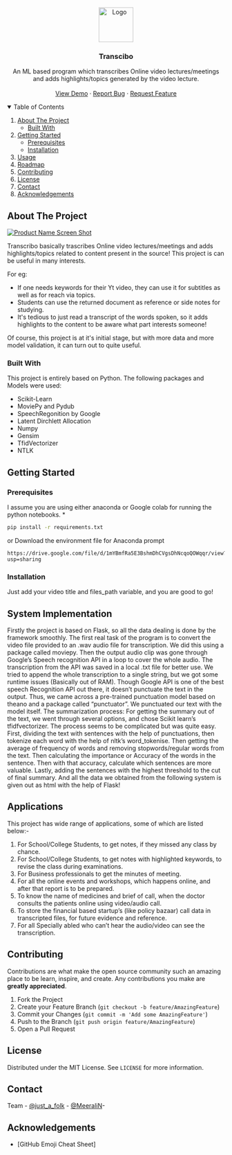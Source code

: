 <!--
*** Thanks for checking out the Best-README-Template. If you have a suggestion
*** that would make this better, please fork the repo and create a pull request
*** or simply open an issue with the tag "enhancement".
*** Thanks again! Now go create something AMAZING! :D
-->



<!-- PROJECT SHIELDS -->
<!--
*** I'm using markdown "reference style" links for readability.
*** Reference links are enclosed in brackets [ ] instead of parentheses ( ).
*** See the bottom of this document for the declaration of the reference variables
*** for contributors-url, forks-url, etc. This is an optional, concise syntax you may use.
*** https://www.markdownguide.org/basic-syntax/#reference-style-links
-->


<!-- PROJECT LOGO -->
<br />
<p align="center">
  <a href="https://github.com/justafolk/Transcribo">
    <img src="images/logo.png" alt="Logo" width="80" height="80">
  </a>

  <h3 align="center">Transcibo</h3>

  <p align="center">
    An ML based program which transcribes Online video lectures/meetings and adds highlights/topics generated by the video lecture.
    <br />
    <br />
    <a href="https://github.com/justafolk/Transcribo">View Demo</a>
    ·
    <a href="https://github.com/justafolk/Transcribo/issues">Report Bug</a>
    ·
    <a href="https://github.com/justafolk/Transcribo/issues">Request Feature</a>
  </p>
</p>



<!-- TABLE OF CONTENTS -->
<details open="open">
  <summary>Table of Contents</summary>
  <ol>
    <li>
      <a href="#about-the-project">About The Project</a>
      <ul>
        <li><a href="#built-with">Built With</a></li>
      </ul>
    </li>
    <li>
      <a href="#getting-started">Getting Started</a>
      <ul>
        <li><a href="#prerequisites">Prerequisites</a></li>
        <li><a href="#installation">Installation</a></li>
      </ul>
    </li>
    <li><a href="#System Implementation">Usage</a></li>
    <li><a href="#roadmap">Roadmap</a></li>
    <li><a href="#contributing">Contributing</a></li>
    <li><a href="#license">License</a></li>
    <li><a href="#contact">Contact</a></li>
    <li><a href="#acknowledgements">Acknowledgements</a></li>
  </ol>
</details>



<!-- ABOUT THE PROJECT -->
## About The Project

[![Product Name Screen Shot][product-screenshot]](https://github.com/justafolk/Transcribo/images/hel.png)

Transcribo basically trascribes Online video lectures/meetings and adds highlights/topics related to content present in the source!
This project is can be useful in many interests.

For eg:
* If one needs keywords for their Yt video, they can use it for subtitles as well as for reach via topics.
* Students can use the returned document as reference or side notes for studying.
* It's tedious to just read a transcript of the words spoken, so it adds highlights to the content to be aware what part interests someone!

Of course, this project is at it's initial stage, but with more data and more model validation, it can turn out to quite useful.


### Built With

This project is entirely based on Python. The following packages and Models were used:
* Scikit-Learn
* MoviePy and Pydub
* SpeechRegonition by Google
* Latent Dirchlett Allocation
* Numpy
* Gensim
* TfidVectorizer
* NTLK




<!-- GETTING STARTED -->
## Getting Started


### Prerequisites

I assume you are using either anaconda or Google colab for running the python notebooks.
* 
  ```sh
  pip install -r requirements.txt
  ```
or
Download the environment file for Anaconda prompt
```
https://drive.google.com/file/d/1mYBmfRa5E3BshmDhCVgsDhNcqoQOWqqr/view?usp=sharing
```
### Installation

Just add your video title and files_path variable, and you are good to go!



<!-- USAGE EXAMPLES -->
## System Implementation

Firstly the project is based on Flask, so all the data dealing is done by the
framework smoothly. The first real task of the program is to convert the
video file provided to an .wav audio file for transcription. We did this using
a package called moviepy. Then the output audio clip was gone through
Google’s Speech recognition API in a loop to cover the whole audio. The
transcription from the API was saved in a local .txt file for better use. We
tried to append the whole transcription to a single string, but we got some
runtime issues (Basically out of RAM). Though Google API is one of the
best speech Recognition API out there, it doesn’t punctuate the text in the
output. Thus, we came across a pre-trained punctuation model based on
theano and a package called “punctuator”. We punctuated our text with
the model itself. The summarization process: For getting the summary out
of the text, we went through several options, and chose Scikit learn’s
tfidfvectorizer. The process seems to be complicated but was quite easy.
First, dividing the text with sentences with the help of punctuations, then
tokenize each word with the help of nltk’s word_tokenise. Then getting
the average of frequency of words and removing stopwords/regular words
from the text. Then calculating the importance or Accuracy of the words in
the sentence. Then with that accuracy, calculate which sentences are
more valuable. Lastly, adding the sentences with the highest threshold to
the cut of final summary. And all the data we obtained from the following
system is given out as html with the help of Flask!



<!-- ROADMAP -->
## Applications
This project has wide range of applications, some of which are listed
below:-
1. For School/College Students, to get notes, if they missed any
class by chance.
2. For School/College Students, to get notes with highlighted
keywords, to revise the class during examinations.
3. For Business professionals to get the minutes of meeting.
4. For all the online events and workshops, which happens online,
and after that report is to be prepared.
5. To know the name of medicines and brief of call, when the
doctor consults the patients online using video/audio call.
6. To store the financial based startup’s (like policy bazaar) call data
in transcripted files, for future evidence and reference.
7. For all Specially abled who can’t hear the audio/video can see
the transcription.


<!-- CONTRIBUTING -->
## Contributing

Contributions are what make the open source community such an amazing place to be learn, inspire, and create. Any contributions you make are **greatly appreciated**.

1. Fork the Project
2. Create your Feature Branch (`git checkout -b feature/AmazingFeature`)
3. Commit your Changes (`git commit -m 'Add some AmazingFeature'`)
4. Push to the Branch (`git push origin feature/AmazingFeature`)
5. Open a Pull Request



<!-- LICENSE -->
## License

Distributed under the MIT License. See `LICENSE` for more information.



<!-- CONTACT -->
## Contact

Team - [@just_a_folk](https://twitter.com/just_a_folk) - 
       [@MeeraliN](https://github.com/MeeraliN)-



<!-- ACKNOWLEDGEMENTS -->
## Acknowledgements
* [GitHub Emoji Cheat Sheet]




<!-- MARKDOWN LINKS & IMAGES -->
<!-- https://www.markdownguide.org/basic-syntax/#reference-style-links -->
[contributors-shield]: https://img.shields.io/github/contributors/othneildrew/Best-README-Template.svg?style=for-the-badge
[contributors-url]: https://github.com/othneildrew/Best-README-Template/graphs/contributors
[forks-shield]: https://img.shields.io/github/forks/othneildrew/Best-README-Template.svg?style=for-the-badge
[forks-url]: https://github.com/othneildrew/Best-README-Template/network/members
[stars-shield]: https://img.shields.io/github/stars/othneildrew/Best-README-Template.svg?style=for-the-badge
[stars-url]: https://github.com/othneildrew/Best-README-Template/stargazers
[issues-shield]: https://img.shields.io/github/issues/othneildrew/Best-README-Template.svg?style=for-the-badge
[issues-url]: https://github.com/othneildrew/Best-README-Template/issues
[license-shield]: https://img.shields.io/github/license/othneildrew/Best-README-Template.svg?style=for-the-badge
[license-url]: https://github.com/othneildrew/Best-README-Template/blob/master/LICENSE.txt
[linkedin-shield]: https://img.shields.io/badge/-LinkedIn-black.svg?style=for-the-badge&logo=linkedin&colorB=555
[linkedin-url]: https://linkedin.com/in/othneildrew
[product-screenshot]: images/hel.png
